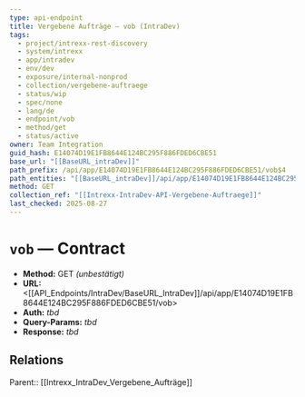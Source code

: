 ```yaml
---
type: api-endpoint
title: Vergebene Aufträge — vob (IntraDev)
tags:
  - project/intrexx-rest-discovery
  - system/intrexx
  - app/intradev
  - env/dev
  - exposure/internal-nonprod
  - collection/vergebene-auftraege
  - status/wip
  - spec/none
  - lang/de
  - endpoint/vob
  - method/get
  - status/active
owner: Team Integration
guid_hash: E14074D19E1FB8644E124BC295F886FDED6CBE51
base_url: "[[BaseURL_intraDev]]"
path_prefix: /api/app/E14074D19E1FB8644E124BC295F886FDED6CBE51/vob$4
path_entities: "[[BaseURL_intraDev]]/api/app/E14074D19E1FB8644E124BC295F886FDED6CBE51/vob"
method: GET
collection_ref: "[[Intrexx-IntraDev-API-Vergebene-Auftraege]]"
last_checked: 2025-08-27
---
```


# `vob` — Contract
- **Method:** GET *(unbestätigt)*
- **URL:** <[[API_Endpoints/IntraDev/BaseURL_IntraDev]]/api/app/E14074D19E1FB8644E124BC295F886FDED6CBE51/vob>
- **Auth:** _tbd_
- **Query-Params:** _tbd_
- **Response:** _tbd_

## Relations
Parent:: [[Intrexx_IntraDev_Vergebene_Aufträge]]
